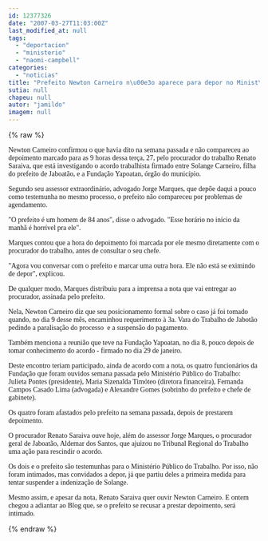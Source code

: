 ```yaml
---
id: 12377326
date: "2007-03-27T11:03:00Z"
last_modified_at: null
tags:
  - "deportacion"
  - "ministerio"
  - "naomi-campbell"
categories:
  - "noticias"
title: "Prefeito Newton Carneiro n\u00e3o aparece para depor no Minist\u00e9rio P\u00fablico do Trabalho"
sutia: null
chapeu: null
autor: "jamildo"
imagem: null
---
```

{% raw %}
<p><span style="font-family: Verdana;">Newton Carneiro confirmou o que havia dito na semana passada e n&atilde;o compareceu&nbsp;ao depoimento marcado para as 9 horas dessa ter&ccedil;a, 27,&nbsp;pelo procurador do trabalho Renato Saraiva, que est&aacute; investigando o acordo trabalhista firmado entre Solange Carneiro, filha do prefeito de Jaboat&atilde;o, e a Funda&ccedil;&atilde;o Yapoatan, &oacute;rg&atilde;o do munic&iacute;pio.</span></p>
<p><span style="font-family: Verdana;">Segundo seu assessor extraordin&aacute;rio, advogado Jorge Marques, que dep&otilde;e daqui a pouco como testemunha no mesmo processo, o prefeito n&atilde;o compareceu por problemas de agendamento.</span></p>
<p><span style="font-family: Verdana;">"O prefeito&nbsp;&eacute; um homem de 84 anos", disse o advogado. "Esse hor&aacute;rio no in&iacute;cio da manh&atilde; &eacute; horr&iacute;vel pra ele".</span></p>
<p><span style="font-family: Verdana;">Marques contou que a hora do depoimento foi marcada por ele mesmo diretamente com o procurador do trabalho, antes de consultar o seu chefe.</span></p>
<p><span style="font-family: Verdana;">"Agora vou conversar com o prefeito e marcar uma outra hora. Ele n&atilde;o est&aacute; se eximindo de depor", explicou.</span></p>
<p><span style="font-family: Verdana;">De qualquer modo, Marques distribuiu para a imprensa a nota que vai entregar ao procurador, assinada pelo prefeito.</span></p>
<p><span style="font-family: Verdana;">Nela, Newton Carneiro diz que seu posicionamento formal sobre o caso j&aacute; foi tomado quando, no dia 9 desse m&ecirc;s, encaminhou requerimento &agrave; 3a. Vara do Trabalho de Jabot&atilde;o pedindo a paralisa&ccedil;&atilde;o do processo&nbsp; e a suspens&atilde;o do pagamento.</span></p>
<p><span style="font-family: Verdana;">Tamb&eacute;m menciona a reuni&atilde;o que teve na Funda&ccedil;&atilde;o Yapoatan, no dia 8, pouco depois de tomar conhecimento do acordo - firmado no dia 29 de janeiro.</span></p>
<p><span style="font-family: Verdana;">Deste encontro teriam participado, ainda de acordo com a nota, os quatro funcion&aacute;rios da Funda&ccedil;&atilde;o que foram ouvidos semana passada pelo Minist&eacute;rio P&uacute;blico do Trabalho: Julieta Pontes (presidente), Maria Sizenalda Tim&oacute;teo (diretora financeira), Fernanda Campos Casado Lima (advogada) e Alexandre Gomes (sobrinho do prefeito e chefe de gabinete).</span></p>
<p><span style="font-family: Verdana;">Os quatro foram afastados pelo prefeito na semana passada, depois de prestarem depoimento.</span></p>
<p><span style="font-family: Verdana;">O procurador Renato Saraiva ouve hoje, al&eacute;m do assessor Jorge Marques, o procurador geral de Jaboat&atilde;o, Aldemar dos Santos, que ajuizou no Tribunal Regional do Trabalho uma a&ccedil;&atilde;o para rescindir o acordo.</span></p>
<p><span style="font-family: Verdana;">Os dois e o prefeito s&atilde;o testemunhas para o Minist&eacute;rio P&uacute;blico do Trabalho. Por isso, n&atilde;o foram intimados, mas convidados a depor, j&aacute; que partiu deles a primeira medida para tentar suspender&nbsp;a indeniza&ccedil;&atilde;o de Solange.</span></p>
<p><span style="font-family: Verdana;">Mesmo assim, e apesar da nota, Renato Saraiva quer ouvir Newton Carneiro. E ontem chegou a adiantar ao Blog que, se o prefeito se recusar a prestar depoimento, ser&aacute; intimado.</span></p>
{% endraw %}
